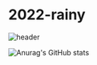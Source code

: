 # 2022-rainy

![header](https://capsule-render.vercel.app/api?type=wave&color=auto&height=300&section=header&text=Woo-Gi%20Kim&fontSize=90)

![Anurag's GitHub stats](https://github-readme-stats.vercel.app/api?username=woorain20&show_icons=true&theme=radical)
